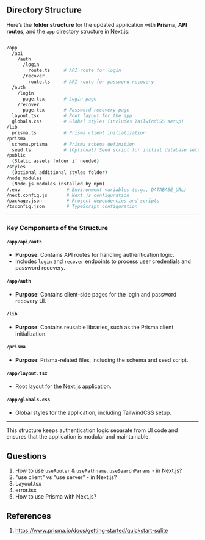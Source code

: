 ## Directory Structure

Here’s the **folder structure** for the updated application with **Prisma**, **API routes**, and the `app` directory structure in Next.js:

```sh

/app
  /api
    /auth
      /login
        route.ts     # API route for login
      /recover
        route.ts     # API route for password recovery
  /auth
    /login
      page.tsx       # Login page
    /recover
      page.tsx       # Password recovery page
  layout.tsx         # Root layout for the app
  globals.css        # Global styles (includes TailwindCSS setup)
/lib
  prisma.ts          # Prisma client initialization
/prisma
  schema.prisma      # Prisma schema definition
  seed.ts            # (Optional) Seed script for initial database setup
/public
  (Static assets folder if needed)
/styles
  (Optional additional styles folder)
/node_modules
  (Node.js modules installed by npm)
/.env                 # Environment variables (e.g., DATABASE_URL)
/next.config.js       # Next.js configuration
/package.json         # Project dependencies and scripts
/tsconfig.json        # TypeScript configuration
```

---

### Key Components of the Structure

#### `/app/api/auth`
- **Purpose**: Contains API routes for handling authentication logic.
- Includes `login` and `recover` endpoints to process user credentials and password recovery.

#### `/app/auth`
- **Purpose**: Contains client-side pages for the login and password recovery UI.

#### `/lib`
- **Purpose**: Contains reusable libraries, such as the Prisma client initialization.

#### `/prisma`
- **Purpose**: Prisma-related files, including the schema and seed script.

#### `/app/layout.tsx`
- Root layout for the Next.js application.

#### `/app/globals.css`
- Global styles for the application, including TailwindCSS setup.

---

This structure keeps authentication logic separate from UI code and ensures that the application is modular and maintainable.

## Questions
1. How to use `useRouter` & `usePathname`, `useSearchParams` - in Next.js?
1. "use client" vs "use server" - in Next.js?
1. Layout.tsx
1. error.tsx
1. How to use Prisma with Next.js?


##  References
1. https://www.prisma.io/docs/getting-started/quickstart-sqlite